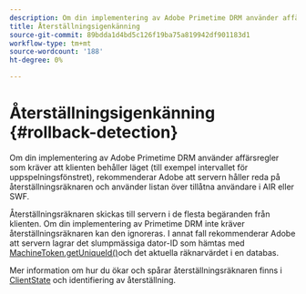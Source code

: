 ```yaml
---
description: Om din implementering av Adobe Primetime DRM använder affärsregler som kräver att klienten behåller läget (till exempel intervallet för uppspelningsfönstret), rekommenderar Adobe att servern håller reda på återställningsräknaren och använder listan över tillåtna användare i AIR eller SWF.
title: Återställningsigenkänning
source-git-commit: 89bdda1d4bd5c126f19ba75a819942df901183d1
workflow-type: tm+mt
source-wordcount: '188'
ht-degree: 0%

---
```



# Återställningsigenkänning {#rollback-detection}

Om din implementering av Adobe Primetime DRM använder affärsregler som kräver att klienten behåller läget (till exempel intervallet för uppspelningsfönstret), rekommenderar Adobe att servern håller reda på återställningsräknaren och använder listan över tillåtna användare i AIR eller SWF.

Återställningsräknaren skickas till servern i de flesta begäranden från klienten. Om din implementering av Primetime DRM inte kräver återställningsräknaren kan den ignoreras. I annat fall rekommenderar Adobe att servern lagrar det slumpmässiga dator-ID som hämtas med [MachineToken.getUniqueId()](https://help.adobe.com/en_US/primetime/api/drm-apis/server/javadocs-flashaccess-pro/com/adobe/flashaccess/sdk/cert/MachineId.html#getUniqueId())och det aktuella räknarvärdet i en databas.

Mer information om hur du ökar och spårar återställningsräknaren finns i [ClientState](https://help.adobe.com/en_US/primetime/api/drm-apis/server/javadocs-flashaccess-pro/com/adobe/flashaccess/sdk/protocol/ClientState.html) och identifiering av återställning.